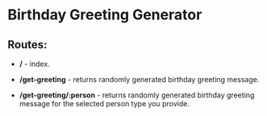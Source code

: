 # Birthday Greeting Generator

## Routes:

- **/** - index.

- **/get-greeting** - returns randomly generated birthday greeting message.

- **/get-greeting/:person** - returns randomly generated birthday greeting message for the selected person type you provide.